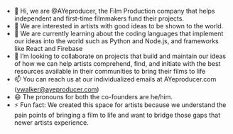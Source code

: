 - 👋 Hi, we are @AYeproducer, the Film Production company that helps independent and first-time filmmakers fund their projects.
- 👀 We are interested in artists with good ideas to be shown to the world.
- 🌱 We are currently learning about the coding languages that implement our ideas into the world such as Python and Node.js, and frameworks like React and Firebase 
- 💞️ I’m looking to collaborate on projects that build and maintain our ideas of how we can help artists comprehend, find, and initiate with the best resources available  in their communities to bring their films to life
- 📫 You can reach us at our individualized emails at AYeproducer.com (vwalker@ayeproducer.com)
- 😄 The pronouns for both the co-founders are he/him.
- ⚡ Fun fact: We created this space for artists because we understand the pain points of bringing a film to life and want to bridge those gaps that newer artists experience.

<!---
AYeproducer/AYeproducer is a ✨ special ✨ repository because its `README.md` (this file) appears on your GitHub profile.
You can click the Preview link to take a look at your changes.
--->
